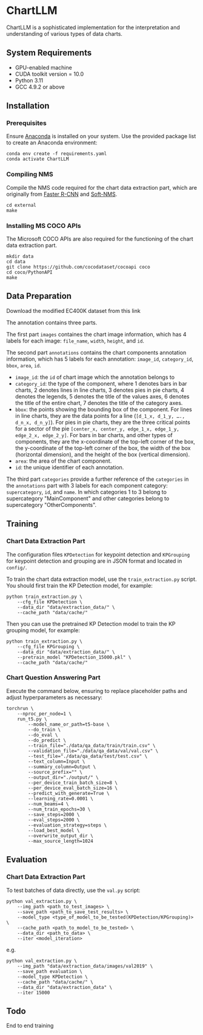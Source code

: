 # ChartLLM

ChartLLM is a sophisticated implementation for the interpretation and understanding of various types of data charts.

## System Requirements

- GPU-enabled machine
- CUDA toolkit version = 10.0
- Python 3.11
- GCC 4.9.2 or above
  
## Installation

### Prerequisites

Ensure [Anaconda](https://anaconda.org) is installed on your system. Use the provided package list to create an Anaconda environment:

```shell
conda env create -f requirements.yaml
conda activate ChartLLM
```

### Compiling NMS

Compile the NMS code required for the chart data extraction part, which are originally from [Faster R-CNN](https://github.com/rbgirshick/py-faster-rcnn/blob/master/lib/nms/cpu_nms.pyx) and [Soft-NMS](https://github.com/bharatsingh430/soft-nms/blob/master/lib/nms/cpu_nms.pyx).

```shell
cd external
make
```

### Installing MS COCO APIs

The Microsoft COCO APIs are also required for the functioning of the chart data extraction part.

```shell
mkdir data
cd data
git clone https://github.com/cocodataset/cocoapi coco
cd coco/PythonAPI
make
```

## Data Preparation

Download the modified EC400K dataset from this link 

The annotation contains three parts. 

The first part `images` containes the chart image information, which has 4 labels for each image: `file_name`, `width`, `height`, and `id`. 

The second part `annotations` contains the chart components annotation information, which has 5 labels for each annotation: `image_id`, `category_id`,   `bbox`, `area`, `id`.

- `image_id`: the `id` of chart image which the annotation belongs to
- `category_id`: the type of the component, where 1 denotes bars in bar charts, 2 denotes lines in line charts, 3 denotes pies in pie charts, 4 denotes the legends, 5 denotes the title of the values axes, 6 denotes the title of the entire chart, 7 denotes the title of the category axes.
- `bbox`: the points showing the bounding box of the component. For lines in line charts, they are the data points for a line (`[d_1_x, d_1_y, …., d_n_x, d_n_y]`). For pies in pie charts, they are the three critical points for a sector of the pie `[center_x, center_y, edge_1_x, edge_1_y, edge_2_x, edge_2_y]`. For bars in bar charts, and other types of components, they are the x-coordinate of the top-left corner of the box, the y-coordinate of the top-left corner of the box, the width of the box (horizontal dimension), and the height of the box (vertical dimension).
- `area`: the area of the chart component.
- `id`: the unique identifier of each annotation.

The third part `categories` provide a further reference of the `categories` in the `annotations` part with 3 labels for each component category: `supercategory`, `id`, and `name`. In which categories 1 to 3 belong to supercategory "MainComponent" and other categories belong to supercategory "OtherComponents".

## Training 

### Chart Data Extraction Part

The configuration files `KPDetection` for keypoint detection and `KPGrouping` for keypoint detection and grouping are in JSON format and located in `config/`.

To train the chart data extraction model, use the `train_extraction.py` script. You should first train the KP Detection model, for example:

```shell
python train_extraction.py \
    --cfg_file KPDetection \
    --data_dir "data/extraction_data/" \
    --cache_path "data/cache/"
```

Then you can use the pretrained KP Detection model to train the KP grouping model, for example:

```shell
python train_extraction.py \
    --cfg_file KPGrouping \
    --data_dir "data/extraction_data/" \
    --pretrain_model "KPDetection_15000.pkl" \
    --cache_path "data/cache/"
```

### Chart Question Answering Part

Execute the command below, ensuring to replace placeholder paths and adjust hyperparameters as necessary:

```shell
torchrun \
    --nproc_per_node=1 \
    run_t5.py \
        --model_name_or_path=t5-base \
        --do_train \
        --do_eval \
        --do_predict \
        --train_file="./data/qa_data/train/train.csv" \
        --validation_file="./data/qa_data/val/val.csv" \
        --test_file="./data/qa_data/test/test.csv" \
        --text_column=Input \
        --summary_column=Output \
        --source_prefix="" \
        --output_dir="./output/" \
        --per_device_train_batch_size=8 \
        --per_device_eval_batch_size=16 \
        --predict_with_generate=True \
        --learning_rate=0.0001 \
        --num_beams=4 \
        --num_train_epochs=30 \
        --save_steps=2000 \
        --eval_steps=2000 \
        --evaluation_strategy=steps \
        --load_best_model \
        --overwrite_output_dir \
        --max_source_length=1024
```

## Evaluation

### Chart Data Extraction Part

To test batches of data directly, use the `val.py` script:

```shell
python val_extraction.py \
    --img_path <path_to_test_images> \
    --save_path <path_to_save_test_results> \
    --model_type <type_of_model_to_be_tested(KPDetection/KPGrouping)> \
    --cache_path <path_to_model_to_be_tested> \
    --data_dir <path_to_data> \
    --iter <model_iteration>
```

e.g.

```shell
python val_extraction.py \
    --img_path "data/extraction_data/images/val2019" \
    --save_path evaluation \
    --model_type KPDetection \
    --cache_path "data/cache/" \
    --data_dir "data/extraction_data" \
    --iter 15000
```

## Todo

End to end training